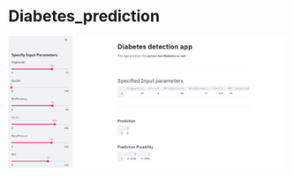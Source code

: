 # Diabetes_prediction






 ![alt text](https://github.com/Amit9888/Diabetes_prediction/blob/master/Diabetes_app.png?raw=true)
